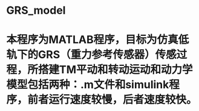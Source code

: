 # GRS_model
# 本程序为MATLAB程序，目标为仿真低轨下的GRS（重力参考传感器）传感过程，所搭建TM平动和转动运动和动力学模型包括两种：.m文件和simulink程序，前者运行速度较慢，后者速度较快。
